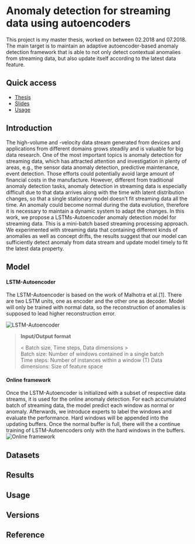 # Anomaly detection for streaming data using autoencoders

This project is my master thesis, worked on between 02.2018 and 07.2018. The main target is to maintain an adaptive autoencoder-based anomaly detection framework that is able to not only detect contextual anomalies from streaming data, but also update itself according to the latest data feature.

## Quick access

  - [Thesis](https://github.com/binli826/LSTM-Autoencoders/blob/master/Thesis.pdf) 
  - [Slides](https://github.com/binli826/LSTM-Autoencoders/blob/master/Slides.pdf)
  - [Usage](https://github.com/binli826/LSTM-Autoencoders/tree/master#usage)

## Introduction
The high-volume and -velocity data stream generated from devices and applications from
different domains grows steadily and is valuable for big data research. One of the most
important topics is anomaly detection for streaming data, which has attracted attention
and investigation in plenty of areas, e.g., the sensor data anomaly detection, predictive
maintenance, event detection. Those efforts could potentially avoid large amount of financial
costs in the manufacture. However, different from traditional anomaly detection tasks,
anomaly detection in streaming data is especially difficult due to that data arrives along
with the time with latent distribution changes, so that a single stationary model doesn’t fit
streaming data all the time. An anomaly could become normal during the data evolution,
therefore it is necessary to maintain a dynamic system to adapt the changes. In this work,
we propose a LSTMs-Autoencoder anomaly detection model for streaming data. This is a
mini-batch based streaming processing approach. We experimented with streaming data
that containing different kinds of anomalies as well as concept drifts, the results suggest
that our model can sufficiently detect anomaly from data stream and update model timely
to fit the latest data property.

## Model
#### LSTM-Autoencoder
The LSTM-Autoencoder is based on the work of Malhotra et al.[1]. There are two LSTM units, one as encoder and the other one as decoder. Model will only be trained with normal data, so the reconstruction of anomalies is supposed to lead higher reconstruction error.

![LSTM-Autoencoder](https://github.com/binli826/LSTM-Autoencoders/blob/master/Figures/LSTM-Autoencoder.PNG)

> **Input/Output format**
>
> < Batch size, Time steps, Data dimensions > <br />
> Batch size: Number of windows contained in a single batch<br />
> Time steps: Number of instances within a window (T)
> Data dimensions: Size of feature space

#### Online framework
Once the LSTM-Autoencoder is initialized with a subset of respective data streams, it is used for the online anomaly detection. For each accumulated batch of streaming data, the model predict each window as normal or anomaly. Afterwards, we introduce experts to label the windows and evaluate the performance. Hard windows will be appended into the updating buffers. Once the normal buffer is full, there will the a continue training of LSTM-Autoencoders only with the hard windows in the buffers.
![Online framework](https://github.com/binli826/LSTM-Autoencoders/blob/master/Figures/Online.PNG)




## Datasets

## Results

## Usage

## Versions

## Reference
